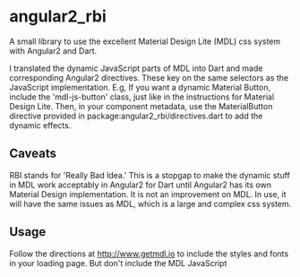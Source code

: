 # angular2_rbi

A small library to use the excellent Material Design Lite (MDL) css system with Angular2 and Dart.

I translated the dynamic JavaScript parts of MDL into Dart and made corresponding Angular2 directives. These key on the same selectors as the JavaScript implementation. E.g, If you want a dynamic Material Button, include the 'mdl-js-button' class,
just like in the instructions for Material Design Lite. Then, in your component metadata, use the MaterialButton directive provided in package:angular2_rbi/directives.dart to add the dynamic effects.

## Caveats

RBI stands for 'Really Bad Idea.' This is a stopgap to make the dynamic stuff in MDL work acceptably in Angular2 for Dart until Angular2 has its own Material Design implementation. It is not an improvement on MDL. In use, it will have the same issues as MDL, which is a large and complex css system.

## Usage

Follow the directions at <http://www.getmdl.io> to include the styles and fonts in your loading page. But don't include the MDL JavaScript <script>link; this package substitutes for that functionality.

Use the MDL classes in component templates, and assure that the directives for the '*mdl-js-x...*' classes are included in the component metadata. The directive names and selectors are in angular2_rbi/lib/directives.dart.

Here's some example code:

    import 'package:angular2/angular2.dart';
    import 'package:angular2_rbi/directives.dart';

    @Component(selector: 'button-textchanger')
    @View(
        template: '''
          <div class="mdl-card mdl-shadow--2dp">
          <div class="mdl-card__title">
          <h2 class="mdl-card__title-text">{{myText}}</h2>
          </div>
          <div class="mdl-card__actions mdl-card--border">
          <button (click)="changeText()" class="mdl-button
          mdl-js-button mdl-button--raised mdl-js-ripple-effect
          mdl-button--colored">Change the text!</button>
          </div>
          </div>
          ''',
        directives: const [MaterialButton])
    class ButtonTextChanger {
      String myText = 'I have never been changed!';
      int count = 0;
      changeText() {
        count += 1;
        if (count == 1) {
          myText = 'I have been changed!';
        } else {
          myText = 'I have been changed $count times!';
        }
      }
    }

## Features and bugs

This currently (3 January, 2016) seems to work with MDL 1.0.6. I have not figured out testing yet, so a contributed test harness would be graciously accepted.

Please file issues with MDL at [Github: Material Design Lite] (https://github.com/google/material-design-lite). And be nice. They have a system to decide what needs to happen when.

You may file feature requests and bugs on this Dart code at [my Github](https://github.com/jwashin/angular2-rbi-dart).
